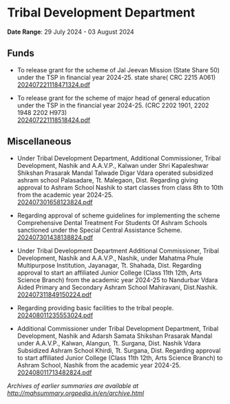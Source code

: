 # Tribal Development Department

**Date Range**: 29 July 2024 - 03 August 2024


## Funds
- To release grant for the scheme of  Jal Jeevan Mission (State Share 50) under the TSP in financial year 2024-25.  state share( CRC 2215 A061)\
  [202407221118471324.pdf](https://gr.maharashtra.gov.in/Site/Upload/Government%20Resolutions/English/202407221118471324.pdf)

- To release grant for the scheme of major head of general education under the TSP in the financial year 2024-25. (CRC 2202 1901, 2202 1948  2202 H973)\
  [202407221118518424.pdf](https://gr.maharashtra.gov.in/Site/Upload/Government%20Resolutions/English/202407221118518424.pdf)

## Miscellaneous
- Under Tribal Development Department, Additional Commissioner, Tribal Development, Nashik and A.A.V.P., Kalwan under Shri Kapaleshwar Shikshan Prasarak Mandal Talwade Digar Vdara operated subsidized ashram school Palasadare, Tt. Malegaon, Dist. Regarding giving approval to Ashram School Nashik to start classes from class 8th to 10th from the academic year 2024-25.\
  [202407301658123824.pdf](https://gr.maharashtra.gov.in/Site/Upload/Government%20Resolutions/English/202407301658123824.pdf)

- Regarding approval of scheme guidelines for implementing the scheme Comprehensive Dental Treatment For Students Of Ashram Schools sanctioned under the Special Central Assistance Scheme.\
  [202407301438138824.pdf](https://gr.maharashtra.gov.in/Site/Upload/Government%20Resolutions/English/202407301438138824.pdf)

- Under Tribal Development Department Additional Commissioner, Tribal Development, Nashik and A.A.V.P., Nashik, under Mahatma Phule Multipurpose Institution, Jayanagar, Tt. Shahada, Dist. Regarding approval to start an affiliated Junior College (Class 11th  12th, Arts  Science Branch) from the academic year 2024-25 to Nandurbar Vdara Aided Primary and Secondary Ashram School Mahiravani, Dist.Nashik.\
  [202407311849150224.pdf](https://gr.maharashtra.gov.in/Site/Upload/Government%20Resolutions/English/202407311849150224.pdf)

- Regarding providing basic facilities to the tribal people.\
  [202408011235553024.pdf](https://gr.maharashtra.gov.in/Site/Upload/Government%20Resolutions/English/202408011235553024.pdf)

- Additional Commissioner under Tribal Development Department, Tribal Development, Nashik and Adarsh Samata Shikshan Prasarak Mandal under A.A.V.P., Kalwan, Alangun, Tt. Surgana, Dist. Nashik Vdara Subsidized Ashram School Khirdi, Tt. Surgana, Dist. Regarding approval to start affiliated Junior College (Class 11th  12th, Arts  Science Branch) to Ashram School, Nashik from the academic year 2024-25.\
  [202408011713482824.pdf](https://gr.maharashtra.gov.in/Site/Upload/Government%20Resolutions/English/202408011713482824.pdf)


*Archives of earlier summaries are available at http://mahsummary.orgpedia.in/en/archive.html*